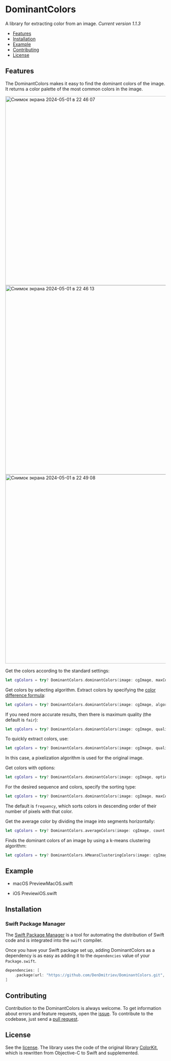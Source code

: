 # DominantColors

A library for extracting color from an image. 
*Сurrent version 1.1.3*

- [Features](#features)
- [Installation](#installation)
- [Example](#example)
- [Contributing](#contributing)
- [License](#license)

## Features

The DominantColors makes it easy to find the dominant colors of the image. It returns a color palette of the most common colors in the image.

<img width="593" alt="Снимок экрана 2024-05-01 в 22 46 07" src="https://github.com/DenDmitriev/DominantColors/assets/65191747/710961b1-631e-48da-9160-399138a7b581">

<img width="593" alt="Снимок экрана 2024-05-01 в 22 46 13" src="https://github.com/DenDmitriev/DominantColors/assets/65191747/4b13316e-1671-4357-8666-6f21718afde4">

<img width="593" alt="Снимок экрана 2024-05-01 в 22 49 08" src="https://github.com/DenDmitriev/DominantColors/assets/65191747/7cc97436-5b89-4039-a3fe-10909cace40c">



Get the colors according to the standard settings:
```swift
let cgColors = try? DominantColors.dominantColors(image: cgImage, maxCount: 6)
```

Get colors by selecting algorithm. Extract colors by specifying the [color difference formula](https://en.wikipedia.org/wiki/Color_difference):
```swift
let cgColors = try? DominantColors.dominantColors(image: cgImage, algorithm: .CIE76)
```
If you need more accurate results, then there is maximum quality (the default is `fair`):
```swift
let cgColors = try? DominantColors.dominantColors(image: cgImage, quality: .best, algorithm: .CIE76)
```
To quickly extract colors, use:
```swift
let cgColors = try? DominantColors.dominantColors(image: cgImage, quality: .fair)
```
In this case, a pixelization algorithm is used for the original image.

Get colors with options:
```swift
let cgColors = try? DominantColors.dominantColors(image: cgImage, options: [.excludeBlack, .excludeGray, .excludeWhite])
```

For the desired sequence and colors, specify the sorting type:
```swift
let cgColors = try? DominantColors.dominantColors(image: cgImage, maxCount: 6, sorting: .darkness)
```
The default is `frequency`, which sorts colors in descending order of their number of pixels with that color.

Get the average color by dividing the image into segments horizontally:
```swift
let cgColors = try? DominantColors.averageColors(image: cgImage, count: 8)
```

Finds the dominant colors of an image by using a k-means clustering algorithm:
```swift
let cgColors = try? DominantColors.kMeansClusteringColors(image: cgImage, count: 8)
```

## Example
- macOS
PreviewMacOS.swift

- iOS
PreviewiOS.swift

## Installation

### Swift Package Manager
The [Swift Package Manager](https://swift.org/package-manager/) is a tool for automating the distribution of Swift code and is integrated into the `swift` compiler.

Once you have your Swift package set up, adding DominantColors as a dependency is as easy as adding it to the `dependencies` value of your `Package.swift`.

```swift
dependencies: [
    .package(url: "https://github.com/DenDmitriev/DominantColors.git", .upToNextMajor(from: "1.1.3"))
]
```

## Contributing

Contribution to the DominantColors is always welcome.
To get information about errors and feature requests, open the [issue](https://github.com/DenDmitriev/DominantColors/issues/new).
To contribute to the codebase, just send a [pull request](https://github.com/DenDmitriev/DominantColors/pulls).


## License

See the [license](https://github.com/DenDmitriev/DominantColors/blob/main/LICENSE).
The library uses the code of the original library [ColorKit](https://github.com/Boris-Em/ColorKit), which is rewritten from Objective-C to Swift and supplemented.


